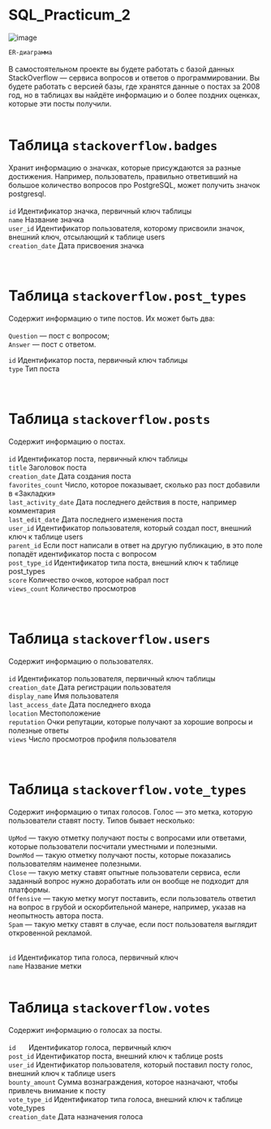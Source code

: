 # SQL_Practicum_2


![image](https://github.com/user-attachments/assets/1af7e063-41a8-4ad4-8a1b-c393f6f4d41d)

```ER-диаграмма```
<br>
<br>
В самостоятельном проекте вы будете работать с базой данных StackOverflow — сервиса вопросов и ответов о программировании. Вы будете работать с версией базы, где хранятся данные о постах за 2008 год, но в таблицах вы найдёте информацию и о более поздних оценках, которые эти посты получили.
<br>
<br>

# Таблица ```stackoverflow.badges```
Хранит информацию о значках, которые присуждаются за разные достижения. Например, пользователь, правильно ответивший на большое количество вопросов про PostgreSQL, может получить значок postgresql.   
<br>
```id``` Идентификатор значка, первичный ключ таблицы  
```name```	Название значка  
```user_id```	Идентификатор пользователя, которому присвоили значок, внешний ключ, отсылающий к таблице users  
```creation_date```	Дата присвоения значка  
<br>
<br>


# Таблица ```stackoverflow.post_types```
Содержит информацию о типе постов. Их может быть два:  
<br>
```Question``` — пост с вопросом;  
```Answer``` — пост с ответом.
<br>

```id```	Идентификатор поста, первичный ключ таблицы  
```type```	Тип поста  
<br>
<br>

# Таблица ```stackoverflow.posts```
Содержит информацию о постах.  
<br>
```id```	Идентификатор поста, первичный ключ таблицы  
```title```	Заголовок поста  
```creation_date```	Дата создания поста  
```favorites_count```	Число, которое показывает, сколько раз пост добавили в «Закладки»  
```last_activity_date```	Дата последнего действия в посте, например комментария  
```last_edit_date```	Дата последнего изменения поста  
```user_id```	Идентификатор пользователя, который создал пост, внешний ключ к таблице users  
```parent_id```	Если пост написали в ответ на другую публикацию, в это поле попадёт идентификатор поста с вопросом  
```post_type_id```	Идентификатор типа поста, внешний ключ к таблице post_types  
```score```	Количество очков, которое набрал пост  
```views_count```	Количество просмотров  
<br>
<br>

# Таблица ```stackoverflow.users```
Содержит информацию о пользователях.  
<br>
```id```	Идентификатор пользователя, первичный ключ таблицы  
```creation_date```	Дата регистрации пользователя  
```display_name```	Имя пользователя  
```last_access_date```	Дата последнего входа  
```location```	Местоположение  
```reputation```	Очки репутации, которые получают за хорошие вопросы и полезные ответы  
```views```	Число просмотров профиля пользователя  
<br>
<br>

# Таблица ```stackoverflow.vote_types```  
Содержит информацию о типах голосов. Голос — это метка, которую пользователи ставят посту. Типов бывает несколько:  
<br>
```UpMod``` — такую отметку получают посты с вопросами или ответами, которые пользователи посчитали уместными и полезными.  
```DownMod``` — такую отметку получают посты, которые показались пользователям наименее полезными.  
```Close``` — такую метку ставят опытные пользователи сервиса, если заданный вопрос нужно доработать или он вообще не подходит для платформы.  
```Offensive``` — такую метку могут поставить, если пользователь ответил на вопрос в грубой и оскорбительной манере, например, указав на неопытность автора поста.  
```Spam``` — такую метку ставят в случае, если пост пользователя выглядит откровенной рекламой.  
<br>

```id``` Идентификатор типа голоса, первичный ключ  
```name```	Название метки
<br>
<br>

# Таблица ```stackoverflow.votes```
Содержит информацию о голосах за посты.  
<br>
```id	``` Идентификатор голоса, первичный ключ  
```post_id```	Идентификатор поста, внешний ключ к таблице posts  
```user_id```	Идентификатор пользователя, который поставил посту голос, внешний ключ к таблице users  
```bounty_amount```	Сумма вознаграждения, которое назначают, чтобы привлечь внимание к посту  
```vote_type_id```	Идентификатор типа голоса, внешний ключ к таблице vote_types  
```creation_date```	Дата назначения голоса

